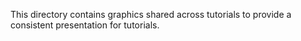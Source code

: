 This directory contains graphics shared across tutorials to provide a consistent presentation for tutorials.

